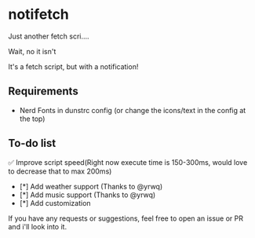 # notifetch

Just another fetch scri....

Wait, no it isn't

It's a fetch script, but with a notification!



## Requirements

* Nerd Fonts in dunstrc config (or change the icons/text in the config at the top)

## To-do list

:white_check_mark: Improve script speed(Right now execute time is 150-300ms, would love to decrease that to max 200ms)
- [*] Add weather support (Thanks to @yrwq)
- [*] Add music support (Thanks to @yrwq)
- [*] Add customization


If you have any requests or suggestions, feel free to open an issue or PR and i'll look into it.
